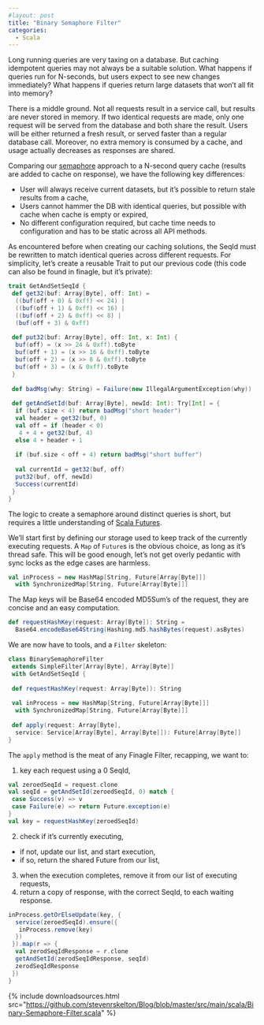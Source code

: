```yaml
---
#layout: post
title: "Binary Semaphore Filter"
categories:
  - Scala
---
```


Long running queries are very taxing on a database. But caching idempotent queries may not always be a suitable solution.
What happens if queries run for N-seconds, but users expect to see new changes immediately?
What happens if queries return large datasets that won’t all fit into memory?

There is a middle ground. Not all requests result in a service call, but results are never stored in memory. If two identical requests are made, only one request will be served from the database and both share the result. Users will be either returned a fresh result, or served faster than a regular database call. Moreover, no extra memory is consumed by a cache, and usage actually decreases as responses are shared.

Comparing our [semaphore](http://en.wikipedia.org/wiki/Semaphore_%28programming%29) approach to a N-second query cache (results are added to cache on response), we have the following key differences:

- User will always receive current datasets, but it’s possible to return stale results from a cache,
- Users cannot hammer the DB with identical queries, but possible with cache when cache is empty or expired,
- No different configuration required, but cache time needs to configuration and has to be static across all API methods.

As encountered before when creating our caching solutions, the SeqId must be rewritten to match identical queries across different requests.
For simplicity, let’s create a reusable Trait to put our previous code (this code can also be found in finagle, but it’s private):

```scala
trait GetAndSetSeqId {
 def get32(buf: Array[Byte], off: Int) =
  ((buf(off + 0) & 0xff) << 24) |
  ((buf(off + 1) & 0xff) << 16) |
  ((buf(off + 2) & 0xff) << 8) |
  (buf(off + 3) & 0xff)
 
 def put32(buf: Array[Byte], off: Int, x: Int) {
  buf(off) = (x >> 24 & 0xff).toByte
  buf(off + 1) = (x >> 16 & 0xff).toByte
  buf(off + 2) = (x >> 8 & 0xff).toByte
  buf(off + 3) = (x & 0xff).toByte
 }
 
 def badMsg(why: String) = Failure(new IllegalArgumentException(why))
 
 def getAndSetId(buf: Array[Byte], newId: Int): Try[Int] = {
  if (buf.size < 4) return badMsg("short header")
  val header = get32(buf, 0)
  val off = if (header < 0)
   4 + 4 + get32(buf, 4)
  else 4 + header + 1
 
  if (buf.size < off + 4) return badMsg("short buffer")
 
  val currentId = get32(buf, off)
  put32(buf, off, newId)
  Success(currentId)
 }
}
```

The logic to create a semaphore around distinct queries is short, but requires a little understanding of [Scala Futures](https://github.com/twitter/util/blob/master/util-core/src/main/scala/com/twitter/util/Future.scala).

We’ll start first by defining our storage used to keep track of the currently executing requests. A `Map` of `Future`s is the obvious choice, as long as it’s thread safe. This will be good enough, let’s not get overly pedantic with sync locks as the edge cases are harmless.

```scala
val inProcess = new HashMap[String, Future[Array[Byte]]] 
  with SynchronizedMap[String, Future[Array[Byte]]]
```

The Map keys will be Base64 encoded MD5Sum’s of the request, they are concise and an easy computation.

```scala
def requestHashKey(request: Array[Byte]): String =
  Base64.encodeBase64String(Hashing.md5.hashBytes(request).asBytes)
```

We are now have to tools, and a `Filter` skeleton:

```scala
class BinarySemaphoreFilter 
 extends SimpleFilter[Array[Byte], Array[Byte]] 
 with GetAndSetSeqId {
 
 def requestHashKey(request: Array[Byte]): String
 
 val inProcess = new HashMap[String, Future[Array[Byte]]] 
  with SynchronizedMap[String, Future[Array[Byte]]]
 
 def apply(request: Array[Byte], 
  service: Service[Array[Byte], Array[Byte]]): Future[Array[Byte]]
}
```

The `apply` method is the meat of any Finagle Filter, recapping, we want to:

1. key each request using a 0 SeqId,

```scala
val zeroedSeqId = request.clone
val seqId = getAndSetId(zeroedSeqId, 0) match {
 case Success(v) => v
 case Failure(e) => return Future.exception(e)
}
val key = requestHashKey(zeroedSeqId)
```

2. check if it’s currently executing,
- if not, update our list, and start execution,
- if so, return the shared Future from our list,
3. when the execution completes, remove it from our list of executing requests,
4. return a copy of response, with the correct SeqId, to each waiting response.

```scala
inProcess.getOrElseUpdate(key, {
  service(zeroedSeqId).ensure({
   inProcess.remove(key)
  })
 }).map(r => {
  val zerodSeqIdResponse = r.clone
  getAndSetId(zerodSeqIdResponse, seqId)
  zerodSeqIdResponse
 })
}
```

{%
  include downloadsources.html
  src="https://github.com/stevenrskelton/Blog/blob/master/src/main/scala/Binary-Semaphore-Filter.scala"
%}

